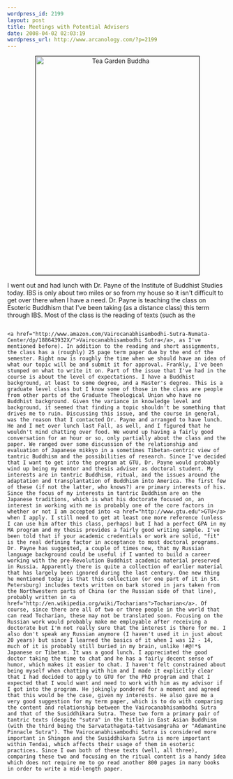 ```yaml
--- 
wordpress_id: 2199
layout: post
title: Meetings with Potential Advisers 
date: 2008-04-02 02:03:19
wordpress_url: http://www.arcanology.com/?p=2199
---
```

<p align="center">
                                                                                                                                                                                                                                                                                                                                                                                                                                                                                                                                                                                                                                                                                                                                                                                                                                                                                                        <a href="http://www.flickr.com/photos/albill/2370500242/" title="Tea Garden Buddha by albill, on Flickr"><img src="http://farm3.static.flickr.com/2170/2370500242_a416f17f1b.jpg" width="375" height="500" border="1" alt="Tea Garden Buddha" /></a>
                                                                                                                                                                                                                                                                                                                                                                                                                                                                                                                                                                                                                                                                                                                                                                                                                                                                                                      </p> I went out and had lunch with Dr. Payne of the Institute of Buddhist Studies today. IBS is only about two miles or so from my house so it isn't difficult to get over there when I have a need. Dr. Payne is teaching the class on Esoteric Buddhism that I've been taking (as a distance class) this term through IBS. Most of the class is the reading of texts (such as the 
                                                                                                                                                                                                                                                                                                                                                                                                                                                                                                                                                                                                                                                                                                                                                                                                                                                                                                      
                                                                                                                                                                                                                                                                                                                                                                                                                                                                                                                                                                                                                                                                                                                                                                                                                                                                                                      <a href="http://www.amazon.com/Vairocanabhisambodhi-Sutra-Numata-Center/dp/188643932X/">Vairocanabhisambodhi Sutra</a>, as I've mentioned before). In addition to the reading and short assignments, the class has a (roughly) 25 page term paper due by the end of the semester. Right now is roughly the time when we should have an idea of what our topic will be and submit it for approval. Frankly, I've been stumped on what to write it on. Part of the issue that I've had in the course is about the level of expectations. I have a Buddhist background, at least to some degree, and a Master's degree. This is a graduate level class but I know some of those in the class are people from other parts of the Graduate Theological Union who have no Buddhist background. Given the variance in knowledge level and background, it seemed that finding a topic shouldn't be something that drives me to ruin. Discussing this issue, and the course in general, was the reason that I contacted Dr. Payne and arranged to have lunch. He and I met over lunch last Fall, as well, and I figured that he wouldn't mind chatting over food. We wound up having a fairly good conversation for an hour or so, only partially about the class and the paper. We ranged over some discussion of the relationship and evaluation of Japanese mikkyo in a sometimes Tibetan-centric view of tantric Buddhism and the possibilities of research. Since I've decided that I want to get into the program at GTU, Dr. Payne would probably wind up being my mentor and thesis adviser as doctoral student. My interests are in tantric Buddhism, ritual, and the issues around the adaptation and transplantation of Buddhism into America. The first few of these (if not the latter, who knows?) are primary interests of his. Since the focus of my interests in tantric Buddhism are on the Japanese traditions, which is what his doctorate focused on, an interest in working with me is probably one of the core factors in whether or not I am accepted into <a href="http://www.gtu.edu">GTU</a> when I apply. I still need to get at least one more reference (unless I can use him after this class, perhaps) but I had a perfect GPA in my MA program and my thesis provides a fairly good writing sample. I've been told that if your academic credentials or work are solid, "fit" is the real defining factor in acceptance to most doctoral programs. Dr. Payne has suggested, a couple of times now, that my Russian language background could be useful if I wanted to build a career working with the pre-Revolution Buddhist academic material preserved in Russia. Apparently there is quite a collection of earlier material that has largely been ignored during the last century. One new thing he mentioned today is that this collection (or one part of it in St. Petersburg) includes texts written on bark stored in jars taken from the Northwestern parts of China (or the Russian side of that line), probably written in <a href="http://en.wikipedia.org/wiki/Tocharians">Tocharian</a>. Of course, since there are all of two or three people in the world that can read Tocharian, these may not be translated soon. Focusing on the Russian work would probably make me employable after receiving a doctorate but I'm not really sure that the interest is there for me. I also don't speak any Russian anymore (I haven't used it in just about 20 years) but since I learned the basics of it when I was 12 - 14, much of it is probably still buried in my brain, unlike !#@!*$ Japanese or Tibetan. It was a good lunch. I appreciated the good doctor taking the time to chat and he has a fairly decent sense of humor, which makes it easier to chat. I haven't felt constrained about being myself when chatting with him and I made it explicitly clear that I had decided to apply to GTU for the PhD program and that I expected that I would want and need to work with him as my advisor if I got into the program. He jokingly pondered for a moment and agreed that this would be the case, given my interests. He also gave me a very good suggestion for my term paper, which is to do with comparing the content and relationship between the Vairocanabhisambodhi Sutra and that of the Susiddhikara Sutra. These two form a primary pair of tantric texts (despite "sutra" in the title) in East Asian Buddhism (with the third being the Sarvatathagata-tattvasamgraha or "Adamantine Pinnacle Sutra"). The Vairocanabhisambodhi Sutra is considered more important in Shingon and the Susiddhikara Sutra is more important within Tendai, which affects their usage of them in esoteric practices. Since I own both of these texts (well, all three), comparing these two and focusing on the ritual content is a handy idea which does not require me to go read another 800 pages in many books in order to write a mid-length paper.